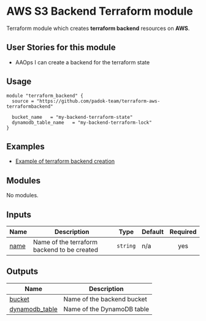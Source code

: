 # AWS S3 Backend Terraform module

Terraform module which creates **terraform backend** resources on **AWS**.

## User Stories for this module

- AAOps I can create a backend for the terraform state

## Usage

```hcl
module "terraform_backend" {
  source = "https://github.com/padok-team/terraform-aws-terraformbackend"

  bucket_name   = "my-backend-terraform-state"
  dynamodb_table_name   = "my-backend-terraform-lock"
}
```

## Examples

- [Example of terraform backend creation](examples/example_basic/main.tf)

<!-- BEGIN_TF_DOCS -->
## Modules

No modules.

## Inputs

| Name | Description | Type | Default | Required |
|------|-------------|------|---------|:--------:|
| <a name="input_name"></a> [name](#input\_name) | Name of the terraform backend to be created | `string` | n/a | yes |

## Outputs

| Name | Description |
|------|-------------|
| <a name="output_bucket"></a> [bucket](#output\_bucket) | Name of the backend bucket |
| <a name="output_dynamodb_table"></a> [dynamodb\_table](#output\_dynamodb\_table) | Name of the DynamoDB table |
<!-- END_TF_DOCS -->
